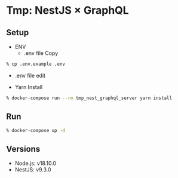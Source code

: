 # Tmp: NestJS × GraphQL

## Setup

- ENV
  - .env file Copy

```sh
% cp .env.example .env
```

- .env file edit

- Yarn Install

```sh
% docker-compose run --rm tmp_nest_graphql_server yarn install
```

## Run

```sh
% docker-compose up -d
```

## Versions

- Node.js: v18.10.0
- NestJS: v9.3.0
